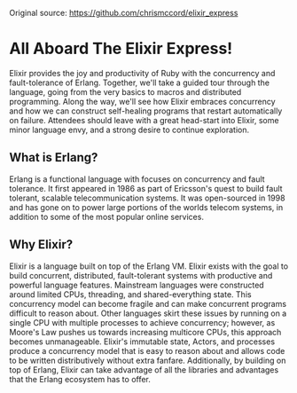 Original source: https://github.com/chrismccord/elixir_express

# All Aboard The Elixir Express!
Elixir provides the joy and productivity of Ruby with the concurrency and fault-tolerance of Erlang. Together, we'll take a guided tour through the language, going from the very basics to macros and distributed programming. Along the way, we'll see how Elixir embraces concurrency and how we can construct self-healing programs that restart automatically on failure. Attendees should leave with a great head-start into Elixir, some minor language envy, and a strong desire to continue exploration.

## What is Erlang?

Erlang is a functional language with focuses on concurrency and fault tolerance. It first appeared in 1986 as part of Ericsson's quest to build fault tolerant, scalable telecommunication systems. It was open-sourced in 1998 and has gone on to power large portions of the worlds telecom systems, in addition to some of the most popular online services.

## Why Elixir?

Elixir is a language built on top of the Erlang VM. Elixir exists with the goal to build concurrent, distributed, fault-tolerant systems with productive and powerful language features. Mainstream languages were constructed around limited CPUs, threading, and shared-everything state. This concurrency model can become fragile and can make concurrent programs difficult to reason about. Other languages skirt these issues by running on a single CPU with multiple processes to achieve concurrency; however, as Moore's Law pushes us towards increasing multicore CPUs, this approach becomes unmanageable. Elixir's immutable state, Actors, and processes produce a concurrency model that is easy to reason about and allows code to be written distributively without extra fanfare. Additionally, by building on top of Erlang, Elixir can take advantage of all the libraries and advantages that the Erlang ecosystem has to offer.
